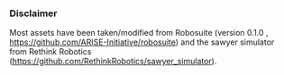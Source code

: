### Disclaimer 

Most assets have been taken/modified from Robosuite (version 0.1.0 , https://github.com/ARISE-Initiative/robosuite)
 and the sawyer simulator from Rethink Robotics (https://github.com/RethinkRobotics/sawyer_simulator).